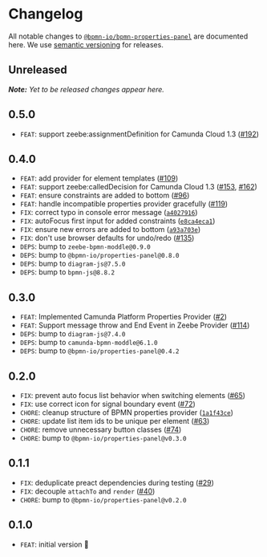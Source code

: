 # Changelog

All notable changes to [`@bpmn-io/bpmn-properties-panel`](https://github.com/bpmn-io/bpmn-properties-panel) are documented here. We use [semantic versioning](http://semver.org/) for releases.

## Unreleased

___Note:__ Yet to be released changes appear here._

## 0.5.0

* `FEAT`: support zeebe:assignmentDefinition for Camunda Cloud 1.3 ([#192](https://github.com/bpmn-io/bpmn-properties-panel/pull/192))

## 0.4.0

* `FEAT`: add provider for element templates ([#109](https://github.com/bpmn-io/bpmn-properties-panel/issues/109))
* `FEAT`: support zeebe:calledDecision for Camunda Cloud 1.3 ([#153](https://github.com/bpmn-io/bpmn-properties-panel/issues/153), [#162](https://github.com/bpmn-io/bpmn-properties-panel/issues/162))
* `FEAT`: ensure constraints are added to bottom ([#96](https://github.com/bpmn-io/bpmn-properties-panel/issues/96))
* `FEAT`: handle incompatible properties provider gracefully ([#119](https://github.com/bpmn-io/bpmn-properties-panel/pull/119))
* `FIX`: correct typo in console error message ([`a4027916`](https://github.com/bpmn-io/bpmn-properties-panel/commit/a402791662d2ea8e9b7ba1108ddf40d243e201a5))
* `FIX`: autoFocus first input for added constraints ([`e8ca4eca1`](https://github.com/bpmn-io/bpmn-properties-panel/commit/e8ca4eca1db02732b50265aa51f062607474bc39))
* `FIX`: ensure new errors are added to bottom ([`a93a703e`](https://github.com/bpmn-io/bpmn-properties-panel/commit/a93a703eafe39de068fe0d5ccc1bc8f4c9b0bb83))
* `FIX`: don't use browser defaults for undo/redo ([#135](https://github.com/bpmn-io/bpmn-properties-panel/pull/135))
* `DEPS`: bump to `zeebe-bpmn-moddle@0.9.0`
* `DEPS`: bump to `@bpmn-io/properties-panel@0.8.0`
* `DEPS`: bump to `diagram-js@7.5.0`
* `DEPS`: bump to `bpmn-js@8.8.2`

## 0.3.0

* `FEAT`: Implemented Camunda Platform Properties Provider ([#2](https://github.com/bpmn-io/bpmn-properties-panel/issues/2))
* `FEAT`: Support message throw and End Event in Zeebe Provider ([#114](https://github.com/bpmn-io/bpmn-properties-panel/pull/114))
* `DEPS`: bump to `diagram-js@7.4.0`
* `DEPS`: bump to `camunda-bpmn-moddle@6.1.0`
* `DEPS`: bump to `@bpmn-io/properties-panel@0.4.2`

## 0.2.0

* `FIX`: prevent auto focus list behavior when switching elements ([#65](https://github.com/bpmn-io/bpmn-properties-panel/issues/65))
* `FIX`: use correct icon for signal boundary event ([#72](https://github.com/bpmn-io/bpmn-properties-panel/issues/72))
* `CHORE`: cleanup structure of BPMN properties provider ([`1a1f43ce`](https://github.com/bpmn-io/bpmn-properties-panel/commit/1a1f43ceb48a7d877511d73465693cb2719dd3ca))
* `CHORE`: update list item ids to be unique per element ([#63](https://github.com/bpmn-io/bpmn-properties-panel/pull/63))
* `CHORE`: remove unnecessary button classes ([#74](https://github.com/bpmn-io/bpmn-properties-panel/pull/74))
* `CHORE`: bump to `@bpmn-io/properties-panel@v0.3.0`

## 0.1.1

* `FIX`: deduplicate preact dependencies during testing ([#29](https://github.com/bpmn-io/bpmn-properties-panel/pull/29))
* `FIX`: decouple `attachTo` and `render` ([#40](https://github.com/bpmn-io/bpmn-properties-panel/pull/40))
* `CHORE`: bump to `@bpmn-io/properties-panel@v0.2.0`

## 0.1.0

* `FEAT`: initial version :tada:
